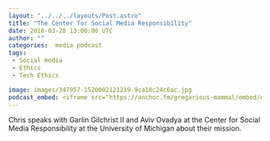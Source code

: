 ```yaml
---
layout: "../../../layouts/Post.astro"
title: "The Center for Social Media Responsibility"
date: 2018-03-28 13:00:00 UTC
author: ""
categories:  media podcast
tags:
 - Social media
 - Ethics
 - Tech Ethics

image: images/347957-1520002121219-9ca18c24c6ac.jpg
podcast_embed: <iframe src="https://anchor.fm/gregarious-mammal/embed/episodes/The-Center-for-Social-Media-Responsibility-e17n5g" height="102px" width="400px" frameborder="0" scrolling="no"></iframe>
---
```


Chris speaks with Garlin Gilchrist II and Aviv Ovadya at the Center for Social Media Responsibility at the University of Michigan about their mission.
